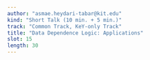 ```yaml
---
author: "asmae.heydari-tabar@kit.edu"
kind: "Short Talk (10 min. + 5 min.)"
track: "Common Track, KeY-only Track"
title: "Data Dependence Logic: Applications"
slot: 15
length: 30
---
```


